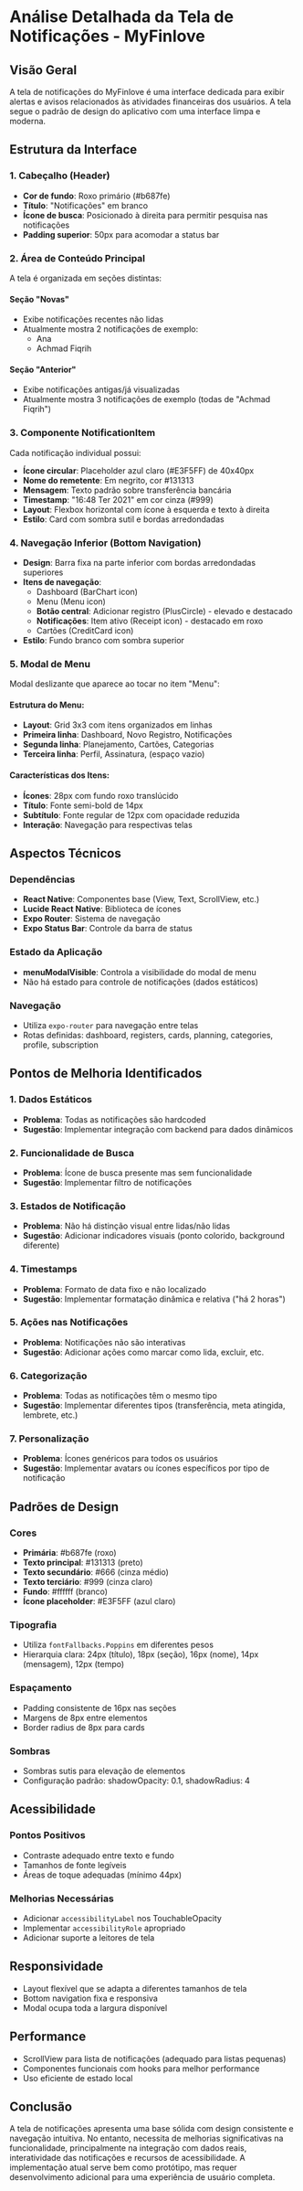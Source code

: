 # Análise Detalhada da Tela de Notificações - MyFinlove

## Visão Geral
A tela de notificações do MyFinlove é uma interface dedicada para exibir alertas e avisos relacionados às atividades financeiras dos usuários. A tela segue o padrão de design do aplicativo com uma interface limpa e moderna.

## Estrutura da Interface

### 1. Cabeçalho (Header)
- **Cor de fundo**: Roxo primário (#b687fe)
- **Título**: "Notificações" em branco
- **Ícone de busca**: Posicionado à direita para permitir pesquisa nas notificações
- **Padding superior**: 50px para acomodar a status bar

### 2. Área de Conteúdo Principal
A tela é organizada em seções distintas:

#### Seção "Novas"
- Exibe notificações recentes não lidas
- Atualmente mostra 2 notificações de exemplo:
  - Ana
  - Achmad Fiqrih

#### Seção "Anterior"
- Exibe notificações antigas/já visualizadas
- Atualmente mostra 3 notificações de exemplo (todas de "Achmad Fiqrih")

### 3. Componente NotificationItem
Cada notificação individual possui:
- **Ícone circular**: Placeholder azul claro (#E3F5FF) de 40x40px
- **Nome do remetente**: Em negrito, cor #131313
- **Mensagem**: Texto padrão sobre transferência bancária
- **Timestamp**: "16:48 Ter 2021" em cor cinza (#999)
- **Layout**: Flexbox horizontal com ícone à esquerda e texto à direita
- **Estilo**: Card com sombra sutil e bordas arredondadas

### 4. Navegação Inferior (Bottom Navigation)
- **Design**: Barra fixa na parte inferior com bordas arredondadas superiores
- **Itens de navegação**:
  - Dashboard (BarChart icon)
  - Menu (Menu icon)
  - **Botão central**: Adicionar registro (PlusCircle) - elevado e destacado
  - **Notificações**: Item ativo (Receipt icon) - destacado em roxo
  - Cartões (CreditCard icon)
- **Estilo**: Fundo branco com sombra superior

### 5. Modal de Menu
Modal deslizante que aparece ao tocar no item "Menu":

#### Estrutura do Menu:
- **Layout**: Grid 3x3 com itens organizados em linhas
- **Primeira linha**: Dashboard, Novo Registro, Notificações
- **Segunda linha**: Planejamento, Cartões, Categorias
- **Terceira linha**: Perfil, Assinatura, (espaço vazio)

#### Características dos Itens:
- **Ícones**: 28px com fundo roxo translúcido
- **Título**: Fonte semi-bold de 14px
- **Subtítulo**: Fonte regular de 12px com opacidade reduzida
- **Interação**: Navegação para respectivas telas

## Aspectos Técnicos

### Dependências
- **React Native**: Componentes base (View, Text, ScrollView, etc.)
- **Lucide React Native**: Biblioteca de ícones
- **Expo Router**: Sistema de navegação
- **Expo Status Bar**: Controle da barra de status

### Estado da Aplicação
- **menuModalVisible**: Controla a visibilidade do modal de menu
- Não há estado para controle de notificações (dados estáticos)

### Navegação
- Utiliza `expo-router` para navegação entre telas
- Rotas definidas: dashboard, registers, cards, planning, categories, profile, subscription

## Pontos de Melhoria Identificados

### 1. Dados Estáticos
- **Problema**: Todas as notificações são hardcoded
- **Sugestão**: Implementar integração com backend para dados dinâmicos

### 2. Funcionalidade de Busca
- **Problema**: Ícone de busca presente mas sem funcionalidade
- **Sugestão**: Implementar filtro de notificações

### 3. Estados de Notificação
- **Problema**: Não há distinção visual entre lidas/não lidas
- **Sugestão**: Adicionar indicadores visuais (ponto colorido, background diferente)

### 4. Timestamps
- **Problema**: Formato de data fixo e não localizado
- **Sugestão**: Implementar formatação dinâmica e relativa ("há 2 horas")

### 5. Ações nas Notificações
- **Problema**: Notificações não são interativas
- **Sugestão**: Adicionar ações como marcar como lida, excluir, etc.

### 6. Categorização
- **Problema**: Todas as notificações têm o mesmo tipo
- **Sugestão**: Implementar diferentes tipos (transferência, meta atingida, lembrete, etc.)

### 7. Personalização
- **Problema**: Ícones genéricos para todos os usuários
- **Sugestão**: Implementar avatars ou ícones específicos por tipo de notificação

## Padrões de Design

### Cores
- **Primária**: #b687fe (roxo)
- **Texto principal**: #131313 (preto)
- **Texto secundário**: #666 (cinza médio)
- **Texto terciário**: #999 (cinza claro)
- **Fundo**: #ffffff (branco)
- **Ícone placeholder**: #E3F5FF (azul claro)

### Tipografia
- Utiliza `fontFallbacks.Poppins` em diferentes pesos
- Hierarquia clara: 24px (título), 18px (seção), 16px (nome), 14px (mensagem), 12px (tempo)

### Espaçamento
- Padding consistente de 16px nas seções
- Margens de 8px entre elementos
- Border radius de 8px para cards

### Sombras
- Sombras sutis para elevação de elementos
- Configuração padrão: shadowOpacity: 0.1, shadowRadius: 4

## Acessibilidade

### Pontos Positivos
- Contraste adequado entre texto e fundo
- Tamanhos de fonte legíveis
- Áreas de toque adequadas (mínimo 44px)

### Melhorias Necessárias
- Adicionar `accessibilityLabel` nos TouchableOpacity
- Implementar `accessibilityRole` apropriado
- Adicionar suporte a leitores de tela

## Responsividade
- Layout flexível que se adapta a diferentes tamanhos de tela
- Bottom navigation fixa e responsiva
- Modal ocupa toda a largura disponível

## Performance
- ScrollView para lista de notificações (adequado para listas pequenas)
- Componentes funcionais com hooks para melhor performance
- Uso eficiente de estado local

## Conclusão
A tela de notificações apresenta uma base sólida com design consistente e navegação intuitiva. No entanto, necessita de melhorias significativas na funcionalidade, principalmente na integração com dados reais, interatividade das notificações e recursos de acessibilidade. A implementação atual serve bem como protótipo, mas requer desenvolvimento adicional para uma experiência de usuário completa.